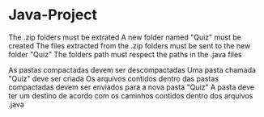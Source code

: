 # Java-Project

The .zip folders must be extrated
A new folder named "Quiz" must be created
The files extracted from the .zip folders must be sent to the new folder "Quiz"
The folders path must respect the paths in the .java files

As pastas compactadas devem ser descompactadas
Uma pasta chamada "Quiz" deve ser criada
Os arquivos contidos dentro das pastas compactadas devem ser enviados para a nova pasta "Quiz"
A pasta deve ter um destino de acordo com os caminhos contidos dentro dos arquivos .java
